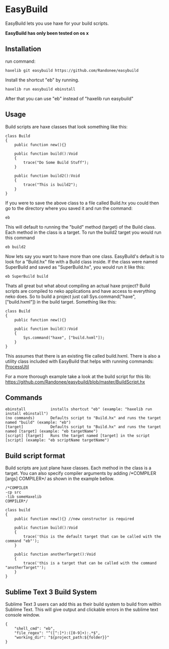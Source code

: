 EasyBuild
=====

EasyBuild lets you use haxe for your build scripts.

**EasyBuild has only been tested on os x**

Installation
----------------

run command:

	haxelib git easybuild https://github.com/Randonee/easybuild


Install the shortcut "eb" by running.
	
	haxelib run easybuild ebinstall
	
After that you can use "eb" instead of "haxelib run easybuild"


Usage
----------------

Build scripts are haxe classes that look something like this:

	class Build
	{
		public function new(){}

		public function build():Void
		{
			trace("Do Some Build Stuff");
		}

		public function build2():Void
		{
			trace("This is build2");
		}
	}

If you were to save the above class to a file called Build.hx you could then go to the directory where you saved it and run the command:

	eb

This will default to running the "build" method (target) of the Build class. Each method in the class is a target. To run the build2 target you would run this command

	eb build2

Now lets say you want to have more than one class. EasyBuild's default is to look for a "Build.hx" file with a Build class inside. If the class were named SuperBuild and saved as "SuperBuild.hx", you would run it like this:

	eb SuperBuild build

Thats all great but what about compiling an actual haxe project? Build scripts are compiled to neko applications and have access to everything neko does. So to build a project just call Sys.command("haxe", ["build.hxml"]) in the build target. Something like this:

	class Build
	{
		public function new(){}

		public function build():Void
		{
			Sys.command("haxe", ["build.hxml"]);
		}
	}

This assumes that there is an existing file called build.hxml. There is also a utility class included with EasyBuild that helps with running commands: [ProcessUtil](https://github.com/Randonee/easybuild/blob/master/easybuild/util/ProcessUtil.hx)

For a more thorough example take a look at the build script for this lib: https://github.com/Randonee/easybuild/blob/master/BuildScript.hx


Commands
----------------

	ebinstall			installs shortcut "eb" (example: "haxelib run install ebinstall")
	(no commands)		Defaults script to "Build.hx" and runs the target named "build" (example: "eb") 
	[target]			Defaults script to "Build.hx" and runs the target named [target] (example: "eb targetName")
	[script] [target]	Runs the target named [target] in the script [script] (example: "eb scriptName targetName")


Build script format
----------------

Build scripts are just plane haxe classes. Each method in the class is a target. You can also specify compiler arguments by adding /\*COMPILER [args]  COMPILER\*/ as shown in the example bellow.


	/*COMPILER
	-cp src
	-lib someHaxelib
	COMPILER*/ 
	
	class build
	{
		public function new(){} //new constructor is required
		
		public function build():Void
		{
			trace('this is the default target that can be called with the command "eb"');
		}
		
		public function anotherTarget():Void
		{
			trace('this is a target that can be called with the command "anotherTarget"');
		}
	}
	
Sublime Text 3 Build System
----------------

Sublime Text 3 users can add this as their build system to build from within Sublime Text. This will give output and clickable errors in the sublime text console window.

	{
		"shell_cmd": "eb",
		"file_regex": "^([^:]*):([0-9]+):.*$",
		"working_dir": "${project_path:${folder}}"
	}